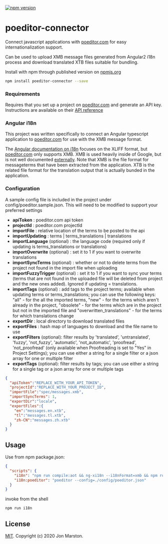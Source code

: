 [![npm version](https://badge.fury.io/js/poeditor-connector.svg)](https://badge.fury.io/js/poeditor-connector)

poeditor-connector
===========

Connect javascript applications with [poeditor.com](https://poeditor.com) for easy internationalization support. 

Can be used to upload XMB message files generated from Angular2 i18n process and download translated XTB files suitable for bundling.

Install with npm through published version on [npmjs.org](https://www.npmjs.com/package/poeditor-connector)

```sh
npm install poeditor-connector --save
```

### Requirements
Requires that you set up a project on [poeditor.com](https://poeditor.com) and generate an API key. Instructions are available on their [API reference](https://poeditor.com/api_reference)

### Angular i18n
This project was written specifically to connect an Angular typescript application to [poeditor.com](https://poeditor.com) for use with the XMB message format.

The [Angular documentation on i18n](https://angular.io/docs/ts/latest/cookbook/i18n.html) focuses on the XLIFF format, but [poeditor.com](https://poeditor.com) only supports XMB. 
XMB is used heavily inside of Google, but is not well documented [externally](http://cldr.unicode.org/development/development-process/design-proposals/xmb).
Note that XMB is the file format for messageterms that have been extracted from the application. XTB is the related file format for the translation output that is actually bunded in the application. 

### Configuration
A sample config file is included in the project under config/poeditor.sample.json. This will need to be modified to support your preferred settings

* **apiToken** : poeditor.com api token
* **projectId** : poeditor.com projectId
* **importFile** : relative location of the terms to be posted to the api
* **importUpdating** : terms | terms_translations | translations
* **importLanguage** (optional) : the language code (required only if updating is terms_translations or translations)
* **importOverwrite** (optional) : set it to 1 if you want to overwrite translations
* **importSyncTerms** (optional) : whether or not to delete terms from the project not found in the import file when uploading
* **importFuzzyTrigger** (optional) : set it to 1 if you want to sync your terms (terms that are not found in the uploaded file will be deleted from project and the new ones added). Ignored if updating = translations.
* **importTags** (optional) : add tags to the project terms; available when updating terms or terms_translations; you can use the following keys: "all" - for the all the imported terms, "new" - for the terms which aren't already in the project, "obsolete" - for the terms which are in the project but not in the imported file and "overwritten_translations" - for the terms for which translations change
* **exportDir** : local directory to download translated files
* **exportFiles** : hash map of languages to download and the file name to use
* **exportFilters** (optional): filter results by 'translated', 'untranslated', 'fuzzy', 'not_fuzzy', 'automatic', 'not_automatic', 'proofread', 'not_proofread' (only available when Proofreading is set to "Yes" in Project Settings); you can use either a string for a single filter or a json array for one or multiple filter
* **exportTags** (optional): filter results by tags; you can use either a string for a single tag or a json array for one or multiple tags

```json
{
  "apiToken":"REPLACE_WITH_YOUR_API_TOKEN",
  "projectId":"REPLACE_WITH_YOUR_PROJECT_ID",
  "importFile":"spec/messages.xmb",
  "importSyncTerms": 1,
  "exportDir":"locale",
  "exportFiles":{
    "en":"messages.en.xtb",
    "tl":"messages.tl.xtb",
    "zh-CN":"messages.zh.xtb"
  }
}
```

## Usage

Use from npm package.json:

```json
{
  "scripts": {
    "i18n": "npm run compile:aot && ng-xi18n --i18nFormat=xmb && npm run i18n:poeditor",
    "i18n:poeditor": "poeditor --config=./config/poeditor.json" 
  }
}
```

invoke from the shell
```sh
npm run i18n
```

## License

[MIT](LICENSE). Copyright (c) 2020 Jon Marston.
